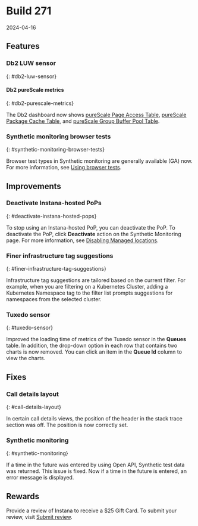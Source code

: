 # Build 271

2024-04-16

## Features

### Db2 LUW sensor
{: #db2-luw-sensor}

#### Db2 pureScale metrics
{: #db2-purescale-metrics}

The Db2 dashboard now shows [pureScale Page Access Table](../../ecosystem/db2/index.md#purescale-page-access-table), [pureScale Package Cache Table](../../ecosystem/db2/index.md#purescale-package-cache-table), and [pureScale Group Buffer Pool Table](../../ecosystem/db2/index.md#purescale-group-buffer-pool-table).

### Synthetic monitoring browser tests
{: #synthetic-monitoring-browser-tests}

Browser test types in Synthetic monitoring are generally available (GA) now. For more information, see [Using browser tests](../synthetic_monitoring/browser_script/overview.md).


## Improvements

### Deactivate Instana-hosted PoPs
{: #deactivate-instana-hosted-pops}

To stop using an Instana-hosted PoP, you can deactivate the PoP. To deactivate the PoP, click **Deactivate** action on the Synthetic Monitoring page. For more information, see [Disabling Managed locations](../synthetic_monitoring/synmon_managed_location#disabling_managed_locations).

### Finer infrastructure tag suggestions
{: #finer-infrastructure-tag-suggestions}

Infrastructure tag suggestions are tailored based on the current filter.
For example, when you are filtering on a Kubernetes Cluster, adding a Kubernetes Namespace tag to the filter list prompts suggestions for namespaces from the selected cluster.

### Tuxedo sensor
{: #tuxedo-sensor}

Improved the loading time of metrics of the Tuxedo sensor in the **Queues** table. In addition, the drop-down option in each row that contains two charts is now removed. You can click an item in the **Queue Id** column to view the charts.


## Fixes

### Call details layout
{: #call-details-layout}

In certain call details views, the position of the header in the stack trace section was off. The position is now correctly set.

### Synthetic monitoring
{: #synthetic-monitoring}

If a time in the future was entered by using Open API, Synthetic test data was returned. This issue is fixed. Now if a time in the future is entered, an error message is displayed.

## Rewards

Provide a review of Instana to receive a $25 Gift Card. To submit your review, visit [Submit review](https://gtnr.io/wg5XjSijw).
